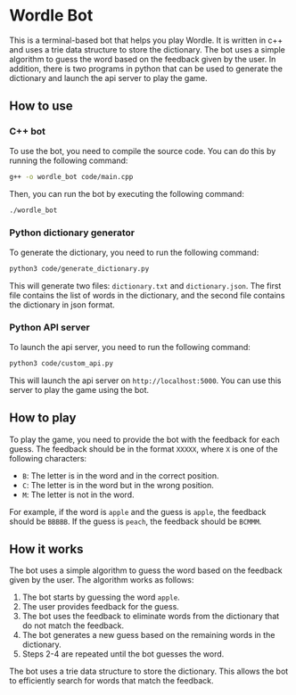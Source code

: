 # Wordle Bot

This is a terminal-based bot that helps you play Wordle. It is written in c++ and uses a trie data structure to store the dictionary. The bot uses a simple algorithm to guess the word based on the feedback given by the user. In addition, there is two programs in python that can be used to generate the dictionary and launch the api server to play the game.

## How to use

### C++ bot

To use the bot, you need to compile the source code. You can do this by running the following command:

```bash
g++ -o wordle_bot code/main.cpp
```

Then, you can run the bot by executing the following command:

```bash
./wordle_bot
```

### Python dictionary generator

To generate the dictionary, you need to run the following command:

```bash
python3 code/generate_dictionary.py
```

This will generate two files: `dictionary.txt` and `dictionary.json`. The first file contains the list of words in the dictionary, and the second file contains the dictionary in json format.

### Python API server

To launch the api server, you need to run the following command:

```bash
python3 code/custom_api.py
```

This will launch the api server on `http://localhost:5000`. You can use this server to play the game using the bot.

## How to play

To play the game, you need to provide the bot with the feedback for each guess. The feedback should be in the format `XXXXX`, where `X` is one of the following characters:

- `B`: The letter is in the word and in the correct position.
- `C`: The letter is in the word but in the wrong position.
- `M`: The letter is not in the word.

For example, if the word is `apple` and the guess is `apple`, the feedback should be `BBBBB`. If the guess is `peach`, the feedback should be `BCMMM`.

## How it works

The bot uses a simple algorithm to guess the word based on the feedback given by the user. The algorithm works as follows:

1. The bot starts by guessing the word `apple`.
2. The user provides feedback for the guess.
3. The bot uses the feedback to eliminate words from the dictionary that do not match the feedback.
4. The bot generates a new guess based on the remaining words in the dictionary.
5. Steps 2-4 are repeated until the bot guesses the word.

The bot uses a trie data structure to store the dictionary. This allows the bot to efficiently search for words that match the feedback.
